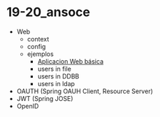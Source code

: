 # 19-20_ansoce
* Web
  * context
  * config  
  * ejemplos
    * [Aplicacion Web básica](./web/web-basic/Readme.md)
    * users in file
    * users in DDBB
    * users in ldap 
* OAUTH (Spring OAUH Client, Resource Server)
* JWT (Spring JOSE)
* OpenID
